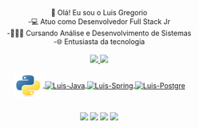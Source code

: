 
<div img align="center">
 👋 Olá! Eu sou o Luis Gregorio<br>
-💻 Atuo como Desenvolvedor Full Stack Jr<br>
-👨🏻‍🎓 Cursando Análise e Desenvolvimento de Sistemas<br>
-🌐 Entusiasta da tecnologia<br>
</div>
<br>
<div align="center">
  <a href="https://github.com/luisgregoriobom">
  <img height="150em" src="https://github-readme-stats.vercel.app/api?username=luisgregoriobom&show_icons=true&theme=dracula&include_all_commits=true&count_private=true"/>
  <img height="150em" src="https://github-readme-stats.vercel.app/api/top-langs/?username=luisgregoriobom&layout=compact&langs_count=7&theme=dracula"/>
</div>

<div img align="center" style="display: inline_block"><br>
  <img align="center" alt="Luis-Python" height="50" width="60" src="https://raw.githubusercontent.com/devicons/devicon/master/icons/python/python-original.svg">
  <img align="center" alt="Luis-Java" height="50" width="60" src="https://cdn.jsdelivr.net/gh/devicons/devicon/icons/java/java-original-wordmark.svg" />
  <img align="center" alt="Luis-Spring" height="50" width="60" src="https://cdn.jsdelivr.net/gh/devicons/devicon/icons/spring/spring-original-wordmark.svg" />
  <img align="center" alt="Luis-Postgre" height="50" width="60" src="https://cdn.jsdelivr.net/gh/devicons/devicon/icons/postgresql/postgresql-original-wordmark.svg" />
</div>

##

<div img align="center"> 
  <a href="https://instagram.com/luisgregoriobom" target="_blank"><img src="https://img.shields.io/badge/-Instagram-%23E4405F?style=for-the-badge&logo=instagram&logoColor=white" target="_blank"></a>
 	<a href="https://www.twitch.tv/gregaocs" target="_blank"><img src="https://img.shields.io/badge/Twitch-9146FF?style=for-the-badge&logo=twitch&logoColor=white" target="_blank"></a>
  <a href = "mailto:gregoriobom@hotmail.com"><img src="https://img.shields.io/badge/Microsoft_Outlook-0078D4?style=for-the-badge&logo=microsoft-outlook&logoColor=white" target="_blank"></a>
  <a href="https://www.linkedin.com/in/luis-henrique-gregorio-bom-726926184/" target="_blank"><img src="https://img.shields.io/badge/-LinkedIn-%230077B5?style=for-the-badge&logo=linkedin&logoColor=white" target="_blank"></a>
